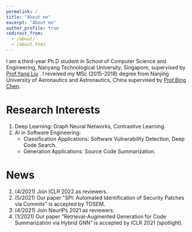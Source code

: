 ```yaml
---
permalink: /
title: "About me"
excerpt: "About me"
author_profile: true
redirect_from: 
  - /about/
  - /about.html
---
```


I am a third-year Ph.D student in School of Computer Science and Engineering, Nanyang Technological University, Singapore, supervised by [Prof.Yang Liu](https://personal.ntu.edu.sg/yangliu/) . I reveived my MSc (2015-2018) degree from Nanjing University of Aeronautics and Astronautics, China supervised by [Prof.Bing Chen](http://faculty.nuaa.edu.cn/cb4/zh_CN/index.htm). 

Research Interests
======
1. Deep Learning: Graph Neural Networks, Contrastive Learning.
2. AI in Software Engineering: 
    - Classification Applications: Software Vulnerability Detection, Deep Code Search.
    - Generation Applications: Source Code Summarization.

News
======
1. (4/2021) Join ICLR 2022 as reviewers.
2. (5/2021) Our paper "SPI: Automated Identification of Security Patches via Commits" is accepted by TOSEM.
3. (4/2021) Join NeurIPs 2021 as reviewers.
4. (1/2021) Our paper "Retrieval-Augmented Generation for Code Summarization via Hybrid GNN” is accepted by ICLR 2021 (spotlight).
